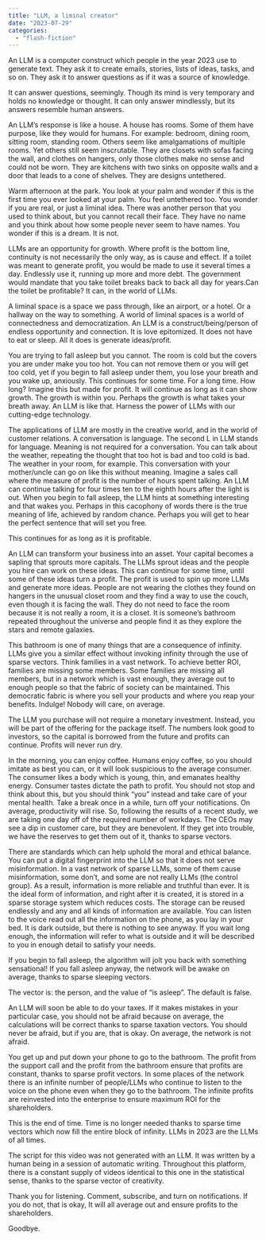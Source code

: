 ```yaml
---
title: "LLM, a liminal creator"
date: "2023-07-29"
categories: 
  - "flash-fiction"
---
```


An LLM is a computer construct which people in the year 2023 use to generate text. They ask it to create emails, stories, lists of ideas, tasks, and so on. They ask it to answer questions as if it was a source of knowledge.

It can answer questions, seemingly. Though its mind is very temporary and holds no knowledge or thought. It can only answer mindlessly, but its answers resemble human answers.

An LLM’s response is like a house. A house has rooms. Some of them have purpose, like they would for humans. For example: bedroom, dining room, sitting room, standing room. Others seem like amalgamations of multiple rooms. Yet others still seem inscrutable. They are closets with sofas facing the wall, and clothes on hangers, only those clothes make no sense and could not be worn. They are kitchens with two sinks on opposite walls and a door that leads to a cone of shelves. They are designs untethered.

Warm afternoon at the park. You look at your palm and wonder if this is the first time you ever looked at your palm. You feel untethered too. You wonder if you are real, or just a liminal idea. There was another person that you used to think about, but you cannot recall their face. They have no name and you think about how some people never seem to have names. You wonder if this is a dream. It is not.

LLMs are an opportunity for growth. Where profit is the bottom line, continuity is not necessarily the only way, as is cause and effect. If a toilet was meant to generate profit, you would be made to use it several times a day. Endlessly use it, running up more and more debt. The government would mandate that you take toilet breaks back to back all day for years.Can the toilet be profitable? It can, in the world of LLMs.

A liminal space is a space we pass through, like an airport, or a hotel. Or a hallway on the way to something. A world of liminal spaces is a world of connectedness and democratization. An LLM is a construct/being/person of endless opportunity and connection. It is love epitomized. It does not have to eat or sleep. All it does is generate ideas/profit.

You are trying to fall asleep but you cannot. The room is cold but the covers you are under make you too hot. You can not remove them or you will get too cold, yet if you begin to fall asleep under them, you lose your breath and you wake up, anxiously. This continues for some time. For a long time. How long? Imagine this but made for profit. It will continue as long as it can show growth. The growth is within you. Perhaps the growth is what takes your breath away. An LLM is like that. Harness the power of LLMs with our cutting-edge technology.

The applications of LLM are mostly in the creative world, and in the world of customer relations. A conversation is language. The second L in LLM stands for language. Meaning is not required for a conversation. You can talk about the weather, repeating the thought that too hot is bad and too cold is bad. The weather in your room, for example. This conversation with your mother/uncle can go on like this without meaning. Imagine a sales call where the measure of profit is the number of hours spent talking. An LLM can continue talking for four times ten to the eighth hours after the light is out. When you begin to fall asleep, the LLM hints at something interesting and that wakes you. Perhaps in this cacophony of words there is the true meaning of life, achieved by random chance. Perhaps you will get to hear the perfect sentence that will set you free.

This continues for as long as it is profitable.

An LLM can transform your business into an asset. Your capital becomes a sapling that sprouts more capitals. The LLMs sprout ideas and the people you hire can work on these ideas. This can continue for some time, until some of these ideas turn a profit. The profit is used to spin up more LLMs and generate more ideas. People are not wearing the clothes they found on hangers in the unusual closet room and they find a way to use the couch, even though it is facing the wall. They do not need to face the room because it is not really a room, it is a closet. It is someone’s bathroom repeated throughout the universe and people find it as they explore the stars and remote galaxies.

This bathroom is one of many things that are a consequence of infinity. LLMs give you a similar effect without invoking infinity through the use of sparse vectors. Think families in a vast network. To achieve better ROI, families are missing some members. Some families are missing all members, but in a network which is vast enough, they average out to enough people so that the fabric of society can be maintained. This democratic fabric is where you sell your products and where you reap your benefits. Indulge! Nobody will care, on average.

The LLM you purchase will not require a monetary investment. Instead, you will be part of the offering for the package itself. The numbers look good to investors, so the capital is borrowed from the future and profits can continue. Profits will never run dry.

In the morning, you can enjoy coffee. Humans enjoy coffee, so you should imitate as best you can, or it will look suspicious to the average consumer. The consumer likes a body which is young, thin, and emanates healthy energy. Consumer tastes dictate the path to profit. You should not stop and think about this, but you should think “you” instead and take care of your mental health. Take a break once in a while, turn off your notifications. On average, productivity will rise. So, following the results of a recent study, we are taking one day off of the required number of workdays. The CEOs may see a dip in customer care, but they are benevolent. If they get into trouble, we have the reserves to get them out of it, thanks to sparse vectors.

There are standards which can help uphold the moral and ethical balance. You can put a digital fingerprint into the LLM so that it does not serve misinformation. In a vast network of sparse LLMs, some of them cause misinformation, some don’t, and some are not really LLMs (the control group). As a result, information is more reliable and truthful than ever. It is the ideal form of information, and right after it is created, it is stored in a sparse storage system which reduces costs. The storage can be reused endlessly and any and all kinds of information are available. You can listen to the voice read out all the information on the phone, as you lay in your bed. It is dark outside, but there is nothing to see anyway. If you wait long enough, the information will refer to what is outside and it will be described to you in enough detail to satisfy your needs.

If you begin to fall asleep, the algorithm will jolt you back with something sensational! If you fall asleep anyway, the network will be awake on average, thanks to sparse sleeping vectors.

The vector is: the person, and the value of “is asleep”. The default is false.

An LLM will soon be able to do your taxes. If it makes mistakes in your particular case, you should not be afraid because on average, the calculations will be correct thanks to sparse taxation vectors. You should never be afraid, but if you are, that is okay. On average, the network is not afraid.

You get up and put down your phone to go to the bathroom. The profit from the support call and the profit from the bathroom ensure that profits are constant, thanks to sparse profit vectors. In some places of the network there is an infinite number of people/LLMs who continue to listen to the voice on the phone even when they go to the bathroom. The infinite profits are reinvested into the enterprise to ensure maximum ROI for the shareholders.

This is the end of time. Time is no longer needed thanks to sparse time vectors which now fill the entire block of infinity. LLMs in 2023 are the LLMs of all times. 

The script for this video was not generated with an LLM. It was written by a human being in a session of automatic writing. Throughout this platform, there is a constant supply of videos identical to this one in the statistical sense, thanks to the sparse vector of creativity.

Thank you for listening. Comment, subscribe, and turn on notifications. If you do not, that is okay, It will all average out and ensure profits to the shareholders.

Goodbye.
